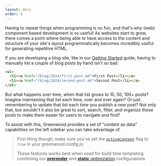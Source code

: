 ```yaml
---
layout: docs
order: 5
---
```


<app-heading-box heading="Content As Data">
  <p>Having to repeat things when programming is no fun, and that's why (web) component based development is so useful!  As websites start to grow, there comes a point where being able to have access to the content and structure of your site's layout programmatically becomes incredibly useful for generating repetitive HTML.</p>
</app-heading-box>

If you are developing a blog site, like in our [Getting Started](/guides/getting-started/) guide, having to manually list a couple of blog posts by hand isn't so bad.

```html
<ul>
  <li><a href="/blog/2024/first-post.md">First Post</li></a>
  <li><a href="/blog/2024/second-post.md">Second Post</li></a>
</ul>
```

But what happens over time, when that list grows to 10, 50, 100+ posts? Imagine maintaining that list each time, over and over again? Or just remembering to update that list each time you publish a new post? Not only that, but wouldn't it also be great to sort, search, filter, and organize those posts to make them easier for users to navigate and find?

To assist with this, Greenwood provides a set of "content as data" capabilities on the left sidebar you can take advantage of.

> First thing though, make sure you've set the [`activeContent`](/docs/reference/configuration/#active-content) flag to `true` in your _greenwood.config.js_.
>
> These features works best when used for build time templating combining our [**prerender**](/docs/reference/configuration/#prerender) and [**static** optimization](/docs/reference/configuration/#optimization) configurations.
